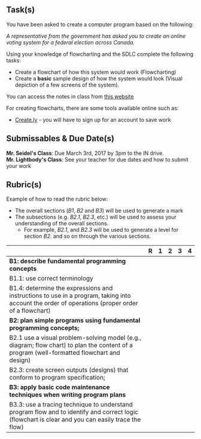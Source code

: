 Task(s)
-------
You have been asked to create a computer program based on the following:

_A representative from the government has asked you to create an online voting system for a federal election across Canada._

Using your knowledge of flowcharting and the SDLC complete the following tasks:  
* Create a flowchart of how this system would work (Flowcharting)  
* Create a **basic** sample design of how the system would look (Visual depiction of a few screens of the system).

You can access the notes in class from [this website](https://mrseidel.gitbooks.io/intro-computer-studies-using-processing-and-python/content/Other%20Topics/sdlc_and_flowcharting.html)

For creating flowcharts, there are some tools available online such as:
* [Create.ly](http://creately.com/tour) - you will have to sign up for an account to save work


Submissables & Due Date(s)
----------
**Mr. Seidel's Class**: Due March 3rd, 2017 by 3pm to the IN drive.  
**Mr. Lightbody's Class**: See your teacher for due dates and how to submit your work

Rubric(s)
---------
Example of how to read the rubric below:
* The overall sections (_B1_, _B2_ and _B3_) will be used to generate a mark
* The subsections (e.g. _B2.1_, _B2.3_, etc.) will be used to assess your understanding of the overall sections.
  * For example, _B2.1_, and _B2.3_ will be used to generate a level for section _B2_. and so on through the various sections.

| | R | 1 | 2 | 3 | 4 |
|---| --- | --- | --- | --- | --- |
|**B1: describe fundamental programming concepts** | | | | | |
|B1.1: use correct terminology | | | | | |
|B1.4: determine the expressions and instructions to use in a program, taking into account the order of operations (proper order of a flowchart) | | | | | |
|**B2: plan simple programs using fundamental programming concepts;** | | | | | |
|B2.1 use a visual problem-solving model (e.g., diagram; flow chart) to plan the content of a program (well-formatted flowchart and design) | | | | | |
|B2.3: create screen outputs (designs) that conform to program specification; | | | | | |
|**B3: apply basic code maintenance techniques when writing program plans** | | | | | |
|B3.3: use a tracing technique to understand program flow and to identify and correct logic (flowchart is clear and you can easily trace the flow) | | | | | |